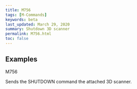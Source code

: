 ```yaml
---
title: M756
tags: [M-Commands] 
keywords: beta 
last_updated: March 29, 2020 
summary: Shutdown 3D scanner 
permalink: M756.html
toc: false 
---
```



## Examples

M756

Sends the SHUTDOWN command the attached 3D scanner.

